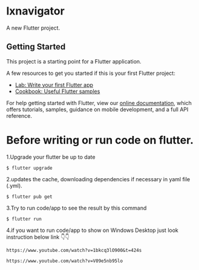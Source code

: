# lxnavigator

A new Flutter project.

## Getting Started

This project is a starting point for a Flutter application.

A few resources to get you started if this is your first Flutter project:

- [Lab: Write your first Flutter app](https://flutter.dev/docs/get-started/codelab)
- [Cookbook: Useful Flutter samples](https://flutter.dev/docs/cookbook)

For help getting started with Flutter, view our
[online documentation](https://flutter.dev/docs), which offers tutorials,
samples, guidance on mobile development, and a full API reference.


# Before writing or run code on flutter.
1.Upgrade your flutter be up to date
````````
$ flutter upgrade
````````

2.updates the cache, downloading dependencies if necessary in yaml file (.yml). 
``````````
$ flutter pub get
``````````

3.Try to run code/app to see the result by this command
``````````
$ flutter run
``````````

4.if you want to run code/app to show on Windows Desktop just look instruction below link 👇👇
````````````````
https://www.youtube.com/watch?v=1bkcq3lO900&t=424s
````````````````
```````````````
https://www.youtube.com/watch?v=V09e5nb95lo
````````````````